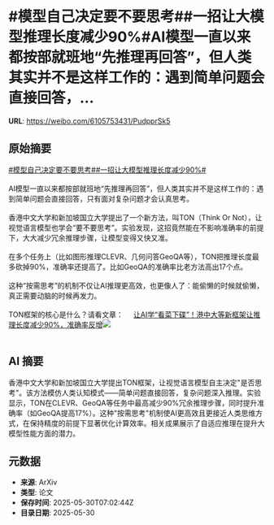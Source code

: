 # #模型自己决定要不要思考##一招让大模型推理长度减少90%#AI模型一直以来都按部就班地“先推理再回答”，但人类其实并不是这样工作的：遇到简单问题会直接回答，...

**URL**: https://weibo.com/6105753431/PudpprSk5

## 原始摘要

<a href="https://m.weibo.cn/search?containerid=231522type%3D1%26t%3D10%26q%3D%23%E6%A8%A1%E5%9E%8B%E8%87%AA%E5%B7%B1%E5%86%B3%E5%AE%9A%E8%A6%81%E4%B8%8D%E8%A6%81%E6%80%9D%E8%80%83%23&amp;extparam=%23%E6%A8%A1%E5%9E%8B%E8%87%AA%E5%B7%B1%E5%86%B3%E5%AE%9A%E8%A6%81%E4%B8%8D%E8%A6%81%E6%80%9D%E8%80%83%23" data-hide=""><span class="surl-text">#模型自己决定要不要思考#</span></a><a href="https://m.weibo.cn/search?containerid=231522type%3D1%26t%3D10%26q%3D%23%E4%B8%80%E6%8B%9B%E8%AE%A9%E5%A4%A7%E6%A8%A1%E5%9E%8B%E6%8E%A8%E7%90%86%E9%95%BF%E5%BA%A6%E5%87%8F%E5%B0%9190%25%23&amp;extparam=%23%E4%B8%80%E6%8B%9B%E8%AE%A9%E5%A4%A7%E6%A8%A1%E5%9E%8B%E6%8E%A8%E7%90%86%E9%95%BF%E5%BA%A6%E5%87%8F%E5%B0%9190%25%23" data-hide=""><span class="surl-text">#一招让大模型推理长度减少90%#</span></a><br><br>AI模型一直以来都按部就班地“先推理再回答”，但人类其实并不是这样工作的：遇到简单问题会直接回答，只有面对复杂问题才会认真思考。<br><br>香港中文大学和新加坡国立大学提出了一个新方法，叫TON（Think Or Not），让视觉语言模型也学会“要不要思考”。实验发现，这招竟然能在不影响准确率的前提下，大大减少冗余推理步骤，让模型变得又快又准。<br><br>在多个任务上（比如图形推理CLEVR、几何问答GeoQA等），TON把推理长度最多砍掉90%，准确率还提高了。比如GeoQA的准确率比老方法高出17个点。<br><br>这种“按需思考”的机制不仅让AI推理更高效，也更像人了：能偷懒的时候就偷懒，真正需要动脑的时候再发力。<br><br>TON框架的核心是什么？请看文章： <a href="https://weibo.com/ttarticle/p/show?id=2309405172013878083645" data-hide=""><span class="url-icon"><img style="width: 1rem;height: 1rem" src="https://h5.sinaimg.cn/upload/2015/09/25/3/timeline_card_small_article_default.png" referrerpolicy="no-referrer"></span><span class="surl-text">让AI学“看菜下碟”！港中大等新框架让推理长度减少90%，准确率反增</span></a><img style="" src="https://tvax4.sinaimg.cn/large/006Fd7o3gy1i1xiot6zspj308a04oglt.jpg" referrerpolicy="no-referrer"><br><br>

## AI 摘要

香港中文大学和新加坡国立大学提出TON框架，让视觉语言模型自主决定"是否思考"。该方法模仿人类认知模式——简单问题直接回答，复杂问题深入推理。实验显示，TON在CLEVR、GeoQA等任务中最高减少90%冗余推理步骤，同时提升准确率（如GeoQA提高17%）。这种"按需思考"机制使AI更高效且更接近人类思维方式，在保持精度的前提下显著优化计算效率。相关成果展示了自适应推理在提升大模型性能方面的潜力。

## 元数据

- **来源**: ArXiv
- **类型**: 论文
- **保存时间**: 2025-05-30T07:02:44Z
- **目录日期**: 2025-05-30

